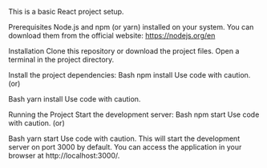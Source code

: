 This is a basic React project setup.

Prerequisites
Node.js and npm (or yarn) installed on your system. You can download them from the official website: https://nodejs.org/en

Installation
Clone this repository or download the project files.
Open a terminal in the project directory.

Install the project dependencies:
Bash
npm install
Use code with caution.
(or)

Bash
yarn install
Use code with caution.

Running the Project
Start the development server:
Bash
npm start
Use code with caution.
(or)

Bash
yarn start
Use code with caution.
This will start the development server on port 3000 by default. You can access the application in your browser at http://localhost:3000/.
